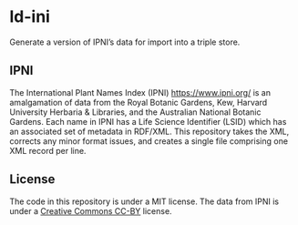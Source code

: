 # ld-ini

Generate a version of IPNI’s data for import into a triple store.

## IPNI

The International Plant Names Index (IPNI) https://www.ipni.org/ is an amalgamation of data from the Royal Botanic Gardens, Kew, Harvard University Herbaria & Libraries, and the Australian National Botanic Gardens. Each name in IPNI has a Life Science Identifier (LSID) which has an associated set of metadata in RDF/XML. This repository takes the XML, corrects any minor format issues, and creates a single file comprising one XML record per line.

## License

The code in this repository is under a MIT license. The data from IPNI is under a [Creative Commons CC-BY](http://opendefinition.org/licenses/cc-by/) license.

